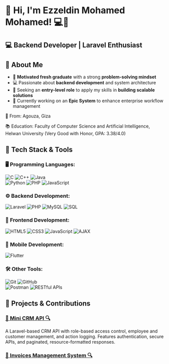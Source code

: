 # 👋 Hi, I'm Ezzeldin Mohamed Mohamed! 💻🚀

## 💻 Backend Developer | Laravel Enthusiast 

## 🌟 About Me

- 🎯 **Motivated fresh graduate** with a strong **problem-solving mindset**  
- 💻 Passionate about **backend development** and system architecture  
- 🚀 Seeking an **entry-level role** to apply my skills in **building scalable solutions**  
- 🔄 Currently working on an **Epic System** to enhance enterprise workflow management

📍 From: Agouza, Giza

📚 Education: Faculty of Computer Science and Artificial Intelligence, Helwan University (Very Good with Honor, GPA: 3.38/4.0)

## 🚀 Tech Stack & Tools  

### 🖥️ **Programming Languages:**  
![C](https://img.shields.io/badge/-C-blue?style=flat&logo=c)  ![C++](https://img.shields.io/badge/-C++-00599C?style=flat&logo=c%2B%2B)  ![Java](https://img.shields.io/badge/-Java-red?style=flat&logo=openjdk)  
![Python](https://img.shields.io/badge/-Python-3776AB?style=flat&logo=python)  ![PHP](https://img.shields.io/badge/-PHP-777BB4?style=flat&logo=php)  ![JavaScript](https://img.shields.io/badge/-JavaScript-F7DF1E?style=flat&logo=javascript&logoColor=black)  

### ⚙️ **Backend Development:**  
![Laravel](https://img.shields.io/badge/-Laravel-FF2D20?style=flat&logo=laravel&logoColor=white)  ![PHP](https://img.shields.io/badge/-PHP-777BB4?style=flat&logo=php)  ![MySQL](https://img.shields.io/badge/-MySQL-4479A1?style=flat&logo=mysql&logoColor=white) ![SQL](https://img.shields.io/badge/-SQL-4479A1?style=flat&logo=sqlite&logoColor=white)

### 🎨 **Frontend Development:**  
![HTML5](https://img.shields.io/badge/-HTML5-E34F26?style=flat&logo=html5&logoColor=white)  ![CSS3](https://img.shields.io/badge/-CSS3-1572B6?style=flat&logo=css3)  ![JavaScript](https://img.shields.io/badge/-JavaScript-F7DF1E?style=flat&logo=javascript)  ![AJAX](https://img.shields.io/badge/-AJAX-0078D7?style=flat)  

### 📱 **Mobile Development:**  
![Flutter](https://img.shields.io/badge/-Flutter-02569B?style=flat&logo=flutter)  

### 🛠 **Other Tools:**  
![Git](https://img.shields.io/badge/-Git-F05032?style=flat&logo=git&logoColor=white)  ![GitHub](https://img.shields.io/badge/-GitHub-181717?style=flat&logo=github)  
![Postman](https://img.shields.io/badge/-Postman-FF6C37?style=flat&logo=postman)  ![RESTful APIs](https://img.shields.io/badge/-REST-02569B?style=flat)  

## 📌 Projects & Contributions  

### [💼 Mini CRM API 🔍](https://github.com/Ezz24Mohamed/MINI-CRM)  
A Laravel-based CRM API with role-based access control, employee and customer management, and action logging. Features authentication, secure APIs, and paginated, resource-formatted responses.

### [💼 Invoices Management System 🔍]()
